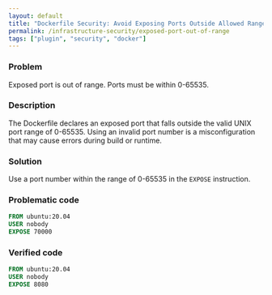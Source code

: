 ```yaml
---
layout: default
title: "Dockerfile Security: Avoid Exposing Ports Outside Allowed Range"
permalink: /infrastructure-security/exposed-port-out-of-range
tags: ["plugin", "security", "docker"]
---
```


### Problem
Exposed port is out of range. Ports must be within 0-65535.

### Description
The Dockerfile declares an exposed port that falls outside the valid UNIX port range of 0-65535. Using an invalid port number is a misconfiguration that may cause errors during build or runtime.

### Solution
Use a port number within the range of 0-65535 in the `EXPOSE` instruction.

### Problematic code
```dockerfile
FROM ubuntu:20.04
USER nobody
EXPOSE 70000
```

### Verified code
```dockerfile
FROM ubuntu:20.04
USER nobody
EXPOSE 8080
```